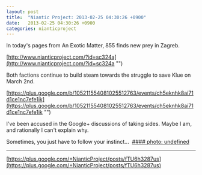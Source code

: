 ```yaml
---
layout: post
title:  "Niantic Project: 2013-02-25 04:30:26 +0900"
date:   2013-02-25 04:30:26 +0900
categories: nianticproject
---
```

In today's pages from An Exotic Matter, 855 finds new prey in Zagreb.

[http://www.nianticproject.com/?id=sc324a](http://www.nianticproject.com/?id=sc324a "")

Both factions continue to build steam towards the struggle to save Klue on March 2nd.

[https://plus.google.com/b/105211554081025512763/events/ch5eknhk8ai71d1ce1nc7efe1ik](https://plus.google.com/b/105211554081025512763/events/ch5eknhk8ai71d1ce1nc7efe1ik "")

I've been accused in the Google+ discussions of taking sides. Maybe I am, and rationally I can't explain why. 

Sometimes, you just have to follow your instinct... 
[#### photo: undefined](https://lh5.googleusercontent.com/-sqyDQOYNG9s/USpqHl4cIeI/AAAAAAAAc3c/cxDY77fAGek/w1200-h1553/exotic26.png "")
- - -
[https://plus.google.com/+NianticProject/posts/fTU6h3287us](https://plus.google.com/+NianticProject/posts/fTU6h3287us)
